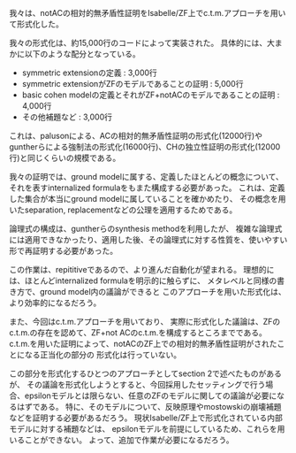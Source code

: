 

我々は、notACの相対的無矛盾性証明をIsabelle/ZF上でc.t.m.アプローチを用いて形式化した。

我々の形式化は、約15,000行のコードによって実装された。
具体的には、大まかに以下のような配分となっている。
- symmetric extensionの定義 : 3,000行
- symmetric extensionがZFのモデルであることの証明 : 5,000行
- basic cohen modelの定義とそれがZF+notACのモデルであることの証明 : 4,000行
- その他補題など : 3,000行

これは、palusonによる、ACの相対的無矛盾性証明の形式化(12000行)や
guntherらによる強制法の形式化(16000行)、CHの独立性証明の形式化(12000行)と同じくらいの規模である。

我々の証明では、ground modelに属する、定義したほとんどの概念について、
それを表すinternalized formulaをもまた構成する必要があった。
これは、定義した集合が本当にground modelに属していることを確かめたり、
その概念を用いたseparation, replacementなどの公理を適用するためである。

論理式の構成は、guntherらのsynthesis methodを利用したが、
複雑な論理式には適用できなかったり、適用した後、その論理式に対する性質を、使いやすい形で再証明する必要があった。

この作業は、repititiveであるので、より進んだ自動化が望まれる。
理想的には、ほとんどinternalized formulaを明示的に触らずに、
メタレベルと同様の書き方で、ground model内の議論ができると
このアプローチを用いた形式化は、より効率的になるだろう。

また、今回はc.t.m.アプローチを用いており、
実際に形式化した議論は、ZFのc.t.m.の存在を認めて、ZF+not ACのc.t.m.を構成するところまでである。
c.t.m.を用いた証明によって、notACのZF上での相対的無矛盾性証明がされたことになる正当化の部分の
形式化は行っていない。

この部分を形式化するひとつのアプローチとしてsection 2で述べたものがあるが、
その議論を形式化しようとすると、今回採用したセッティングで行う場合、epsilonモデルとは限らない、任意のZFのモデルに関しての議論が必要になるはずである。
特に、そのモデルについて、反映原理やmostowskiの崩壊補題などを証明する必要があるだろう。
現状Isabelle/ZF上で形式化されている内部モデルに対する補題などは、
epsilonモデルを前提にしているため、これらを用いることができない。
よって、追加で作業が必要になるだろう。



